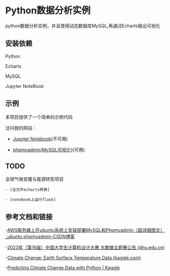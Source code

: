 # Python数据分析实例

python数据分析实例，并且使用动态数据库MySQL,再通过Echarts输出可视化

## 安装依赖

Python 

Echarts

MySQL

Jupyter NoteBook

## 示例

本项目提供了一个简单的示例代码

访问我的网站：

- [Jupyter Notebook](http://1.94.53.219:9000/tree)(不可用)

- [phpmyadmin(MySQL可视化)](http://1.94.53.219:8888/phpmyadmin/index.php?lang=zh_cn)(可用)


## TODO

全球气候变暖与能源转型项目

    - [全文件echarts转换]

    - [notebook上运行flask]


## 参考文档和链接

-[AWS服务器上在ubuntu系统上安装部署MySQL和Phpmyadmin（超详细图文）_ubuntu phpmyadmin-CSDN博客](https://blog.csdn.net/weixin_45913922/article/details/130100542)



-[2023年（第16届）中国大学生计算机设计大赛 大数据主题赛公告 (dhu.edu.cn)](https://jsjds.dhu.edu.cn/2023/0124/c20379a320418/page.htm)



-[Climate Change: Earth Surface Temperature Data (kaggle.com)](https://www.kaggle.com/datasets/berkeleyearth/climate-change-earth-surface-temperature-data/data)



-[Predicting Climate Change Data with Python | Kaggle](https://www.kaggle.com/code/tytibbets/predicting-climate-change-data-with-python)
